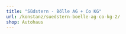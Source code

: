 ```yaml
---
title: "Südstern - Bölle AG + Co KG"
url: /konstanz/suedstern-boelle-ag-co-kg-2/
shop: Autohaus
---
```


